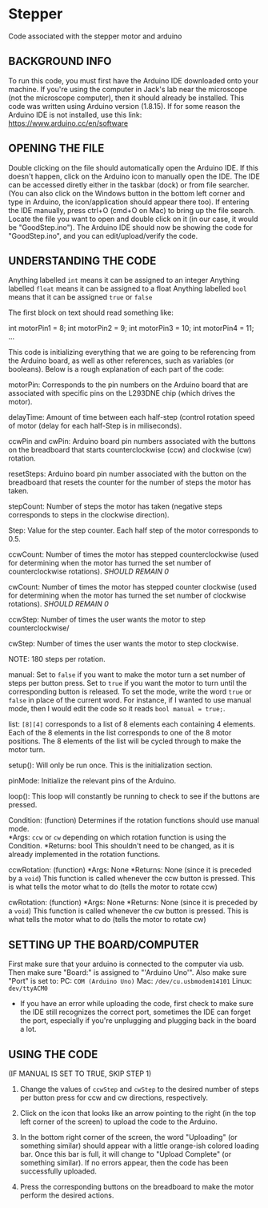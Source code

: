 # Stepper
Code associated with the stepper motor and arduino


## BACKGROUND INFO

To run this code, you must first have the Arduino IDE downloaded onto 
your machine.  If you're using the computer in Jack's lab near the 
microscope (not the microscope computer), then it should already be 
installed.  This code was written using Arduino version (1.8.15).
If for some reason the Arduino IDE is not installed, use this link:
https://www.arduino.cc/en/software


## OPENING THE FILE

Double clicking on the file should automatically open the Arduino IDE.
If this doesn't happen, click on the Arduino icon to manually open the IDE.
The IDE can be accessed diretly either in the taskbar (dock) or from file searcher.
(You can also click on the Windows button in the bottom left corner and type in 
Arduino, the icon/application should appear there too).
If entering the IDE manually, press ctrl+O (cmd+O on Mac) to bring up the
file search.  Locate the file you want to open and double click on it
(in our case, it would be "GoodStep.ino").
The Arduino IDE should now be showing the code for "GoodStep.ino", and you
can edit/upload/verify the code.



## UNDERSTANDING THE CODE

Anything labelled `int` means it can be assigned to an integer
Anything labelled `float` means it can be assigned to a float
Anything labelled `bool` means that it can be assigned `true` or `false`

The first block on text should read something like:

int motorPin1 = 8;
int motorPin2 = 9;
int motorPin3 = 10;
int motorPin4 = 11;
...

This code is initializing everything that we are going to be referencing
from the Arduino board, as well as other references, such as variables (or booleans).
Below is a rough explanation of each part of the code:

motorPin: Corresponds to the pin numbers on the Arduino board that are
associated with specific pins on the L293DNE chip (which drives the motor).

delayTime: Amount of time between each half-step (control rotation speed of motor 
(delay for each half-Step is in miliseconds).

ccwPin and cwPin: Arduino board pin numbers associated with the buttons on the 
breadboard that starts counterclockwise (ccw) and clockwise (cw) rotation.

resetSteps: Arduino board pin number associated with the button on the 
breadboard that resets the counter for the number of steps the motor has taken.

stepCount: Number of steps the motor has taken (negative steps corresponds to 
steps in the clockwise direction).

Step: Value for the step counter.  Each half step of the motor corresponds to 0.5.

ccwCount: Number of times the motor has stepped counterclockwise (used for 
determining when the motor has turned the set number of counterclockwise rotations).
*SHOULD REMAIN 0*

cwCount: Number of times the motor has stepped counter clockwise (used for 
determining when the motor has turned the set number of clockwise rotations).
*SHOULD REMAIN 0*

ccwStep: Number of times the user wants the motor to step counterclockwise/

cwStep: Number of times the user wants the motor to step clockwise.

NOTE: 180 steps per rotation.

manual: Set to `false` if you want to make the motor turn a set number of 
steps per button press.  Set to `true` if you want the motor to turn until 
the corresponding button is released.  To set the mode, write the word 
`true` or `false` in place of the current word.  For instance, if I wanted 
to use manual mode, then I would edit the code so it reads 
`bool manual = true;`.

list: `[8][4]` corresponds to a list of 8 elements each containing 4 elements.
Each of the 8 elements in the list corresponds to one of the 8 motor positions.
The 8 elements of the list will be cycled through to make the motor turn.

setup(): Will only be run once.  This is the initialization section.

pinMode: Initialize the relevant pins of the Arduino.

loop():  This loop will constantly be running to check to see if the buttons
are pressed.

Condition: (function) Determines if the rotation functions should use manual mode.  
    *Args: `ccw` or `cw` depending on which rotation function is using the Condition.
    *Returns: bool 
This shouldn't need to be changed, as it is already implemented in the rotation 
functions.

ccwRotation: (function) 
    *Args: None
    *Returns: None (since it is preceded by a `void`)
This function is called whenever the ccw button is pressed.  This 
is what tells the motor what to do (tells the motor to rotate ccw)

cwRotation: (function) 
    *Args: None
    *Returns: None (since it is preceded by a `void`)
This function is called whenever the cw button is pressed.  This 
is what tells the motor what to do (tells the motor to rotate cw)



## SETTING UP THE BOARD/COMPUTER

First make sure that your arduino is connected to the computer via usb.
Then make sure "Board:" is assigned to "'Arduino Uno'".
Also make sure "Port" is set to:
   PC: `COM (Arduino Uno)`
   Mac: `/dev/cu.usbmodem14101`
   Linux: `dev/ttyACM0`

* If you have an error while uploading the code, first check to make sure
the IDE still recognizes the correct port, sometimes the IDE can forget the
port, especially if you're unplugging and plugging back in the board a lot.



## USING THE CODE

(IF MANUAL IS SET TO TRUE, SKIP STEP 1)
1. Change the values of `ccwStep` and `cwStep` to the desired 
number of steps per button press for ccw and cw directions, respectively.

2. Click on the icon that looks like an arrow pointing to the right 
(in the top left corner of the screen) to upload the code to the 
Arduino.

3. In the bottom right corner of the screen, the word "Uploading"
(or something similar) should appear with a little orange-ish colored
loading bar.  Once this bar is full, it will change to "Upload Complete"
(or something similar).  If no errors appear, then the code has been
successfully uploaded.

4. Press the corresponding buttons on the breadboard to make 
the motor perform the desired actions.
